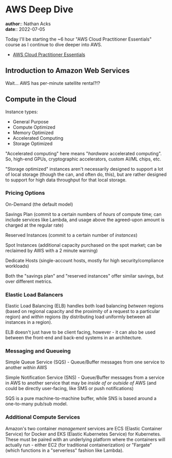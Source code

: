 # AWS Deep Dive

**author**:: Nathan Acks  
**date**:: 2022-07-05

Today I'll be starting the ~6 hour "AWS Cloud Practitioner Essentials" course as I continue to dive deeper into AWS.

* [AWS Cloud Practitioner Essentials](https://www.aws.training/learningobject/curriculum?id=27076)

## Introduction to Amazon Web Services

Wait… AWS has per-minute satellite rental?!?

## Compute in the Cloud

Instance types:

* General Purpose
* Compute Optimized
* Memory Optimized
* Accelerated Computing
* Storage Optimized

"Accelerated computing" here means "*hardware* accelerated computing". So, high-end GPUs, cryptographic accelerators, custom AI/ML chips, etc.

"Storage optimized" instances aren't necessarily designed to support a lot of local storage (though the can, and often do, this), but are rather designed to support for high data throughput for that local storage.

### Pricing Options

On-Demand (the default model)

Savings Plan (commit to a certain numbers of *hours* of compute time; can include services like Lambda, and usage above the agreed-upon amount is charged at the regular rate)

Reserved Instances (commit to a certain number of *instances*)

Spot Instances (additional capacity purchased on the spot market; can be reclaimed by AWS with a 2 minute warning)

Dedicate Hosts (single-account hosts, mostly for high security/compliance workloads)

Both the "savings plan" and "reserved instances" offer similar savings, but over different metrics.

### Elastic Load Balancers

Elastic Load Balancing (ELB) handles both load balancing *between* regions (based on regional capacity and the proximity of a request to a particular region) and *within* regions (by distributing load uniformly between all instances in a region).

ELB doesn't just have to be client facing, however - it can also be used between the front-end and back-end systems in an architecture.

### Messaging and Queueing

Simple Queue Service (SQS) - Queue/Buffer messages from one service to another *within* AWS

Simple Notification Service (SNS) - Queue/Buffer messages from a service in AWS to another service that may be *inside of or outside of* AWS (and could be directly user-facing, like SMS or push notifications)

SQS is a pure machine-to-machine buffer, while SNS is based around a one-to-many pub/sub model.

### Additional Compute Services

Amazon's two container *management* services are ECS (Elastic Container Service) for Docker and EKS (Elastic Kubernetes Service) for Kubernetes. These must be paired with an underlying platform where the containers will actually run - either EC2 (for traditional containerization) or "Fargate" (which functions in a "serverless" fashion like Lambda).
